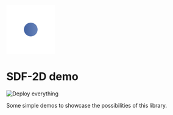 <img src="static/logo-colored.svg" width=128 height=128 alt="logo" />

# SDF-2D demo

![Deploy everything](https://github.com/schmelczerandras/sdf-2d-demo/workflows/Deploy%20everything/badge.svg)

Some simple demos to showcase the possibilities of this library.
